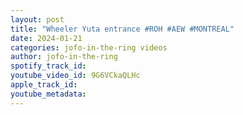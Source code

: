 ```yaml
---
layout: post
title: "Wheeler Yuta entrance #ROH #AEW #MONTREAL"
date: 2024-01-21
categories: jofo-in-the-ring videos
author: jofo-in-the-ring
spotify_track_id: 
youtube_video_id: 9G6VCkaQLHc
apple_track_id: 
youtube_metadata: 
---
```

